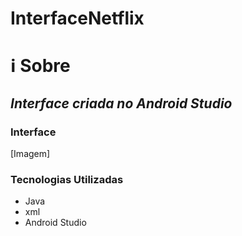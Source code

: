# InterfaceNetflix
# ℹ Sobre
## *Interface criada no Android Studio*

### Interface
[Imagem]
### Tecnologias Utilizadas
<ul>
	<li>Java</li>
	<li>xml</li>
  <li>Android Studio</l1>
</ul>
